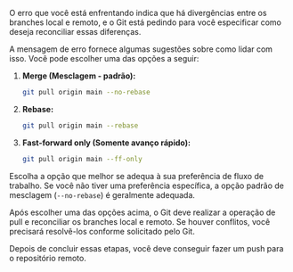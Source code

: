 O erro que você está enfrentando indica que há divergências entre os branches local e remoto, e o Git está pedindo para você especificar como deseja reconciliar essas diferenças.

A mensagem de erro fornece algumas sugestões sobre como lidar com isso. Você pode escolher uma das opções a seguir:

1. **Merge (Mesclagem - padrão):**
   ```bash
   git pull origin main --no-rebase
   ```

2. **Rebase:**
   ```bash
   git pull origin main --rebase
   ```

3. **Fast-forward only (Somente avanço rápido):**
   ```bash
   git pull origin main --ff-only
   ```

Escolha a opção que melhor se adequa à sua preferência de fluxo de trabalho. Se você não tiver uma preferência específica, a opção padrão de mesclagem (`--no-rebase`) é geralmente adequada.

Após escolher uma das opções acima, o Git deve realizar a operação de pull e reconciliar os branches local e remoto. Se houver conflitos, você precisará resolvê-los conforme solicitado pelo Git.

Depois de concluir essas etapas, você deve conseguir fazer um push para o repositório remoto.
